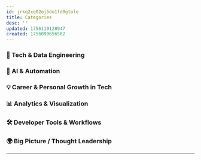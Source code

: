 ```yaml
---
id: jrkq2xq02oj5du1fd0gtole
title: Categories
desc: ''
updated: 1756110128947
created: 1756099656502
---
```


### 🚀 Tech & Data Engineering
### 🤖 AI & Automation
### 💡 Career & Personal Growth in Tech
### 📊 Analytics & Visualization
### 🛠️ Developer Tools & Workflows
### 🌍 Big Picture / Thought Leadership
---
